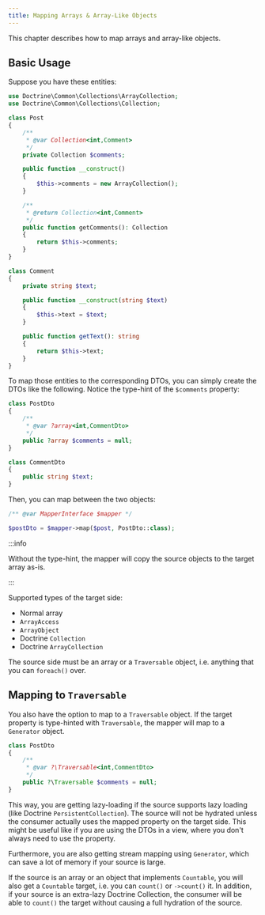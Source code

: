 ```yaml
---
title: Mapping Arrays & Array-Like Objects
---
```


This chapter describes how to map arrays and array-like objects.

## Basic Usage

Suppose you have these entities:

```php
use Doctrine\Common\Collections\ArrayCollection;
use Doctrine\Common\Collections\Collection;

class Post
{
    /**
     * @var Collection<int,Comment>
     */
    private Collection $comments;

    public function __construct()
    {
        $this->comments = new ArrayCollection();
    }

    /**
     * @return Collection<int,Comment>
     */
    public function getComments(): Collection
    {
        return $this->comments;
    }
}

class Comment
{
    private string $text;

    public function __construct(string $text)
    {
        $this->text = $text;
    }

    public function getText(): string
    {
        return $this->text;
    }
}
```

To map those entities to the corresponding DTOs, you can simply create the DTOs
like the following. Notice the type-hint of the `$comments` property:

```php
class PostDto
{
    /**
     * @var ?array<int,CommentDto>
     */
    public ?array $comments = null;
}

class CommentDto
{
    public string $text;
}
```

Then, you can map between the two objects:

```php
/** @var MapperInterface $mapper */

$postDto = $mapper->map($post, PostDto::class);
```

:::info

Without the type-hint, the mapper will copy the source objects to the target
array as-is.

:::

Supported types of the target side:

* Normal array
* `ArrayAccess`
* `ArrayObject`
* Doctrine `Collection`
* Doctrine `ArrayCollection`

The source side must be an array or a `Traversable` object, i.e. anything that
you can `foreach()` over.

## Mapping to `Traversable`

You also have the option to map to a `Traversable` object. If the target
property is type-hinted with `Traversable`, the mapper will map to a `Generator`
object.

```php
class PostDto
{
    /**
     * @var ?\Traversable<int,CommentDto>
     */
    public ?\Traversable $comments = null;
}
```

This way, you are getting lazy-loading if the source supports lazy loading (like
Doctrine `PersistentCollection`). The source will not be hydrated unless the
consumer actually uses the mapped property on the target side. This might be
useful like if you are using the DTOs in a view, where you don't always need to
use the property.

Furthermore, you are also getting stream mapping using `Generator`, which can
save a lot of memory if your source is large.

If the source is an array or an object that implements `Countable`, you will
also get a `Countable` target, i.e. you can `count()` or `->count()` it. In
addition, if your source is an extra-lazy Doctrine Collection, the consumer will
be able to `count()` the target without causing a full hydration of the source.